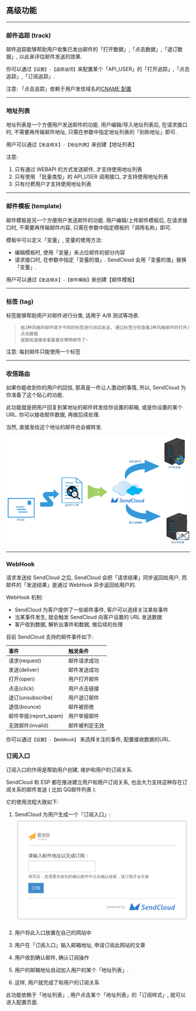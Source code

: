 ## 高级功能

------

### 邮件追踪 (track)

邮件追踪能够帮助用户收集已发出邮件的「打开数据」,「点击数据」,「退订数据」, 以此来评估邮件发送的效果.

你可以通过`【设置】-【追踪选项】`来配置某个「API_USER」的「打开追踪」,「点击追踪」,「订阅追踪」.

注意: 「点击追踪」依赖于用户发信域名的[CNAME 配置](#jump_cname)

------

### 地址列表

地址列表是一个方便用户发送邮件的功能. 用户编辑/导入地址列表后, 在请求接口时, 不需要再传输邮件地址, 只需在参数中指定地址列表的「别称地址」即可.

用户可以通过`【发送相关】-【地址列表】`来创建【地址列表】

注意: 

1. 只有通过 WEBAPI 的方式发送邮件, 才支持使用地址列表
2. 只有使用 「批量类型」的 API_USER 调用接口, 才支持使用地址列表
3. 只有付费用户才支持使用地址列表

------

### 邮件模板 (template)

邮件模板是另一个方便用户发送邮件的功能. 用户编辑/上传邮件模板后, 在请求接口时, 不需要再传输邮件内容, 只需在参数中指定模板的「调用名称」即可.

模板中可以定义「变量」, 变量的使用方法:

* 编辑模板时, 使用「变量」来占位邮件的部分内容
* 请求接口时, 在参数中指定「变量的值」. SendCloud 会用「变量的值」替换「变量」.

用户可以通过`【发送相关】-【邮件模板】`来创建【邮件模板】

------

### 标签 (tag)

标签能够帮助用户对邮件进行分类, 适用于 A/B 测试等场景.

>     给2种风格的邮件赋予不同的标签进行测试发送, 通过标签分别查看2种风格邮件的打开/点击数据
>     就能知道接收者最喜欢哪种邮件了~

注意: 每封邮件只能使用一个标签

------

### 收信路由 

如果你能收到你的用户的回信, 那真是一件让人激动的事情, 所以, SendCloud 为你准备了这个贴心的功能.

此功能就是把用户回复到某地址的邮件转发给你设置的邮箱, 或是你设置的某个URL. 你可以接收邮件数据, 再做后续处理.

当然, 直接发给这个地址的邮件也会被转发.

![pic](../resources/mx.png)

------

### WebHook

请求发送给 SendCloud 之后, SendCloud 会把「请求结果」同步返回给用户, 而邮件的「发送结果」是通过 WebHook 异步返回给用户的.

WebHook 机制: 

* SendCloud 为客户提供了一些邮件事件, 客户可以选择关注某些事件
* 当某事件发生, 就会触发 SendCloud 向客户设置的 URL 发送数据
* 客户收到数据, 解析出事件和数据, 做后续的处理

目前 SendCloud 支持的邮件事件如下:

|事件                 |触发条件       |
|:--------------------|:--------------|
|请求(request)        |邮件请求成功   |
|发送(deliver)        |邮件发送成功   |
|打开(open)           |用户打开邮件   |
|点击(click)          |用户点击链接   |
|退订(unsubscribe)    |用户退订邮件   |
|退信(bounce)         |邮件被拒绝     |
|邮件举报(report_spam)|用户举报邮件   |
|无效邮件(invalid)    |邮件被判定无效 |


你可以通过`【设置】-【WebHook】` 来选择关注的事件, 配置接收数据的URL.

### 订阅入口

订阅入口的作用是帮助用户创建, 维护和用户的订阅关系.

SendCloud 和 ESP 都在推进建立用户和用户订阅关系, 也会大力支持这种存在订阅关系的邮件发送 ( 比如 QQ邮件列表 ).

它的使用流程大致如下: 

1. SendCloud 为用户生成一个「订阅入口」:
![pic](../resources/subscribe_dingyue.png)

2. 用户将此入口放置在自己的网站中

3. 用户在「订阅入口」输入邮箱地址, 申请订阅此网站的文章

4. 用户收到确认邮件, 确认订阅操作

5. 用户的邮箱地址自动加入用户的某个「地址列表」.

6. 这样, 用户就完成了和用户的订阅关系

此功能依赖于「地址列表」, 用户点击某个「地址列表」的「订阅样式」, 就可以进入配置页面.





